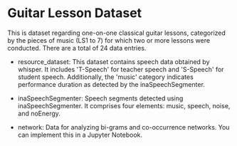 # Guitar Lesson Dataset

This is dataset regarding one-on-one classical guitar lessons, categorized by the pieces of music (LS1 to 7) for which two or more lessons were conducted. There are a total of 24 data entries.

* resource_dataset: This dataset contains speech data obtained by whisper. It includes 'T-Speech' for teacher speech and 'S-Speech' for student speech. Additionally, the 'music' category indicates performance duration as detected by the inaSpeechSegmenter.

* inaSpeechSegmenter: Speech segments detected using inaSpeechSegmenter. It comprises four elements: music, speech, noise, and noEnergy.

* network: Data for analyzing bi-grams and co-occurrence networks. You can implement this in a Jupyter Notebook.
